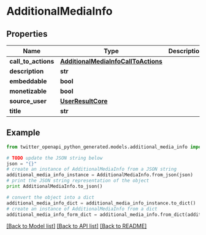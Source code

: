 # AdditionalMediaInfo


## Properties

Name | Type | Description | Notes
------------ | ------------- | ------------- | -------------
**call_to_actions** | [**AdditionalMediaInfoCallToActions**](AdditionalMediaInfoCallToActions.md) |  | [optional] 
**description** | **str** |  | [optional] 
**embeddable** | **bool** |  | [optional] 
**monetizable** | **bool** |  | 
**source_user** | [**UserResultCore**](UserResultCore.md) |  | [optional] 
**title** | **str** |  | [optional] 

## Example

```python
from twitter_openapi_python_generated.models.additional_media_info import AdditionalMediaInfo

# TODO update the JSON string below
json = "{}"
# create an instance of AdditionalMediaInfo from a JSON string
additional_media_info_instance = AdditionalMediaInfo.from_json(json)
# print the JSON string representation of the object
print AdditionalMediaInfo.to_json()

# convert the object into a dict
additional_media_info_dict = additional_media_info_instance.to_dict()
# create an instance of AdditionalMediaInfo from a dict
additional_media_info_form_dict = additional_media_info.from_dict(additional_media_info_dict)
```
[[Back to Model list]](../README.md#documentation-for-models) [[Back to API list]](../README.md#documentation-for-api-endpoints) [[Back to README]](../README.md)


